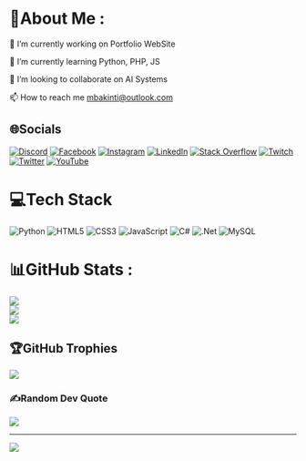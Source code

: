 # 💫About Me :
🔭 I’m currently working on Portfolio WebSite

🌱 I’m currently learning Python, PHP, JS

👯 I’m looking to collaborate on AI Systems

📫 How to reach me mbakinti@outlook.com

## 🌐Socials
[![Discord](https://img.shields.io/badge/Discord-%237289DA.svg?logo=discord&logoColor=white)](htttps://discord.gg/barishizm) [![Facebook](https://img.shields.io/badge/Facebook-%231877F2.svg?logo=Facebook&logoColor=white)](https://facebook.com/barishzm) [![Instagram](https://img.shields.io/badge/Instagram-%23E4405F.svg?logo=Instagram&logoColor=white)](https://instagram.com/barishizm) [![LinkedIn](https://img.shields.io/badge/LinkedIn-%230077B5.svg?logo=linkedin&logoColor=white)](https://linkedin.com/in/barishizm) [![Stack Overflow](https://img.shields.io/badge/-Stackoverflow-FE7A16?logo=stack-overflow&logoColor=white)](https://stackoverflow.com/users/18748850) [![Twitch](https://img.shields.io/badge/Twitch-%239146FF.svg?logo=Twitch&logoColor=white)](https://twitch.tv/barishizmm) [![Twitter](https://img.shields.io/badge/Twitter-%231DA1F2.svg?logo=Twitter&logoColor=white)](https://twitter.com/barishizm) [![YouTube](https://img.shields.io/badge/YouTube-%23FF0000.svg?logo=YouTube&logoColor=white)](https://youtube.com/c/UCXQgLz2GhJ3Tg5aIVqL7q3g) 

# 💻Tech Stack
![Python](https://img.shields.io/badge/python-3670A0?style=for-the-badge&logo=python&logoColor=ffdd54) ![HTML5](https://img.shields.io/badge/html5-%23E34F26.svg?style=for-the-badge&logo=html5&logoColor=white) ![CSS3](https://img.shields.io/badge/css3-%231572B6.svg?style=for-the-badge&logo=css3&logoColor=white) ![JavaScript](https://img.shields.io/badge/javascript-%23323330.svg?style=for-the-badge&logo=javascript&logoColor=%23F7DF1E) ![C#](https://img.shields.io/badge/c%23-%23239120.svg?style=for-the-badge&logo=c-sharp&logoColor=white) ![.Net](https://img.shields.io/badge/.NET-5C2D91?style=for-the-badge&logo=.net&logoColor=white) ![MySQL](https://img.shields.io/badge/mysql-%2300f.svg?style=for-the-badge&logo=mysql&logoColor=white)
# 📊GitHub Stats :
![](https://github-readme-stats.vercel.app/api?username=barishizm&theme=dark&hide_border=true&include_all_commits=false&count_private=false)<br/>
![](https://github-readme-streak-stats.herokuapp.com/?user=barishizm&theme=dark&hide_border=true)<br/>
![](https://github-readme-stats.vercel.app/api/top-langs/?username=barishizm&theme=dark&hide_border=true&include_all_commits=false&count_private=false&layout=compact)

## 🏆GitHub Trophies
![](https://github-trophies.vercel.app/?username=barishizm&theme=nord&no-frame=true&no-bg=true&margin-w=4)

### ✍️Random Dev Quote
![](https://quotes-github-readme.vercel.app/api?type=horizontal&theme=dark)

---
[![](https://visitcount.itsvg.in/api?id=barishizm&icon=0&color=0)](https://visitcount.itsvg.in)
